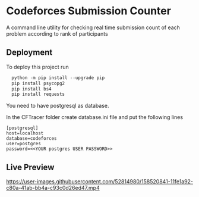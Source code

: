 
# Codeforces Submission Counter

A command line utility for checking real time submission count of each problem according to rank of participants


## Deployment

To deploy this project run

```powershell
  python -m pip install --upgrade pip
  pip install psycopg2
  pip install bs4
  pip install requests
```

You need to have postgresql as database.

In the CFTracer folder create database.ini file and put the following lines

```
[postgresql]
host=localhost
database=codeforces
user=postgres
password=<<YOUR postgres USER PASSWORD>>
```
## Live Preview

https://user-images.githubusercontent.com/52814980/158520841-11fe1a92-c80a-41ab-bb4a-c93c0d26ed47.mp4

